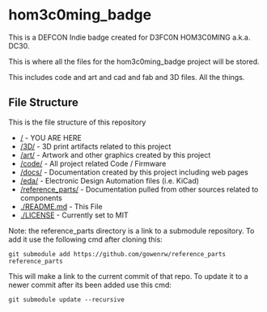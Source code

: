 # hom3c0ming_badge

This is a DEFCON Indie badge created for D3FC0N HOM3C0MING a.k.a. DC30.

This is where all the files for the hom3c0ming_badge project will be stored.

This includes code and art and cad and fab and 3D files.  All the things.

## File Structure

This is the file structure of this repository

* [/](/README.md) - YOU ARE HERE
* [/3D/](./3D/) - 3D print artifacts related to this project
* [/art/](./art/) - Artwork and other graphics created by this project
* [/code/](./code/) - All project related Code / Firmware
* [/docs/](./docs/) - Documentation created by this project including web pages
* [/eda/](./eda/) - Electronic Design Automation files (i.e. KiCad)
* [/reference_parts/](./reference_parts/) - Documentation pulled from other sources related to components
* [./README.md](/README.md) - This File
* [./LICENSE](/LICENSE) - Currently set to MIT

Note: the reference_parts directory is a link to a submodule repository.
To add it use the following cmd after cloning this:
```
git submodule add https://github.com/gowenrw/reference_parts reference_parts
```
This will make a link to the current commit of that repo.
To update it to a newer commit after its been added use this cmd:
```
git submodule update --recursive
```
